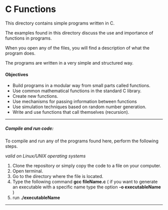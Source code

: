 # C Functions

This directory contains simple programs written in C.

The examples found in this directory discuss the use and importance of functions in programs.

When you open any of the files, you will find a description of what the program does.

The programs are written in a very simple and structured way.

#### Objectives

- Build programs in a modular way from small parts called functions.
- Use common mathematical functions in the standard C library.
- Create new functions.
- Use mechanisms for passing information between functions
- Use simulation techniques based on random number generation.
- Write and use functions that call themselves (recursion).

------

##### Compile and run code:

To compile and run any of the programs found here, perform the following steps.

*valid on Linux/UNIX operating systems*

1. Clone the repository or simply copy the code to a file on your computer.
2. Open terminal.
3. Go to the directory where the file is located.
4. Type the following command **gcc fileName.c** ( if you want to generate an executable with a specific name type the option **-o executableName** )
5. run **./executableName**

------

